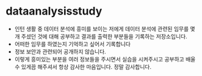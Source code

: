# dataanalysisstudy

- 인턴 생활 중 데이터 분석에 흥미를 보이는 저에게 데이터 분석에 관련된 임무를 몇개 주셨던 것에 대해 공부하고 결과를 출력한 부분들을 기록하는 저장소입니다.
- 어떠한 임무를 하였는지 기억하고 싶어서 기록합니다 
- 정보 보안과 관련되어 공개하지 않습니다. 
- 이렇게 흥미있는 부분을 여러 정보들을 주시면서 실습을 시켜주시고 공부하고 배울 수 있게끔 해주셔서 항상 감사한 마음입니다. 정말 감사합니다.
